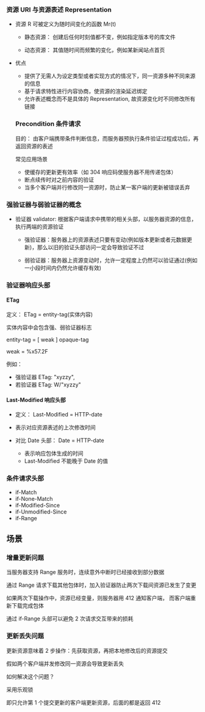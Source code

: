 ### 资源 URI 与资源表述 Representation

- 资源 R 可被定义为随时间变化的函数 Mr(t)

  - 静态资源： 创建后任何时刻值都不变，例如指定版本号的库文件

  - 动态资源： 其值随时间而频繁的变化，例如某新闻站点首页

- 优点

  - 提供了无需人为设定类型或者实现方式的情况下，同一资源多种不同来源的信息
  - 基于请求特性进行内容协商，使资源的渲染延迟绑定
  - 允许表述概念而不是具体的 Representation, 故资源变化时不同修改所有链接

  ### Precondition 条件请求

  目的： 由客户端携带条件判断信息，而服务器预执行条件验证过程成功后，再返回资源的表述

  常见应用场景

  - 使缓存的更新更有效率（如 304 响应码使服务器不用传递包体）
  - 断点续传时对之前内容的验证
  - 当多个客户端并行修改同一资源时，防止某一客户端的更新被错误丢弃

### 强验证器与弱验证器的概念

- 验证器 validator: 根据客户端请求中携带的相关头部，以服务器资源的信息，执行两端的资源验证

  - 强验证器：服务器上的资源表述只要有变动(例如版本更新或者元数据更新)，那么以旧的验证头部访问一定会导致验证不过

  - 弱验证器：服务器上资源变动时，允许一定程度上仍然可以验证通过(例如一小段时间内仍然允许缓存有效)

### 验证器响应头部

#### ETag

定义： ETag = entity-tag(实体内容)

实体内容中会包含强、弱验证器标志

entity-tag = [ weak ] opaque-tag

weak = %x57.2F

例如：

- 强验证器 ETag: "xyzzy",
- 若验证器 ETag: W/"xyzzy"

#### Last-Modified 响应头部

- 定义： Last-Modified = HTTP-date
- 表示对应资源表述的上次修改时间

- 对比 Date 头部： Date = HTTP-date
  - 表示响应包体生成的时间
  - Last-Modified 不能晚于 Date 的值

### 条件请求头部

- if-Match
- if-None-Match
- if-Modified-Since
- if-Unmodified-Since
- if-Range

## 场景

### 增量更新问题

当服务器支持 Range 服务时，连续意外中断时已经接收到部分数据

通过 Range 请求下载其他包体时，加入验证器防止两次下载间资源已发生了变更

如果两次下载操作中，资源已经变量，则服务器用 412 通知客户端， 而客户端重新下载完成包体

通过 if-Range 头部可以避免 2 次请求交互带来的损耗

### 更新丢失问题

更新资源意味着 2 步操作：先获取资源，再把本地修改后的资源提交

假如两个客户端并发修改同一资源会导致更新丢失

如何解决这个问题？

采用乐观锁

即只允许第 1 个提交更新的客户端更新资源，后面的都是返回 412
